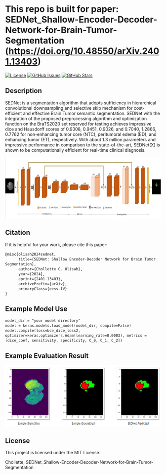 # This repo is built for paper: SEDNet_Shallow-Encoder-Decoder-Network-for-Brain-Tumor-Segmentation (https://doi.org/10.48550/arXiv.2401.13403)

[![License](https://img.shields.io/badge/license-MIT-blue.svg)](LICENSE)
[![GitHub Issues](https://img.shields.io/github/issues/yourusername/yourproject.svg)](https://github.com/yourusername/yourproject/issues)
[![GitHub Stars](https://img.shields.io/github/stars/yourusername/yourproject.svg)](https://github.com/yourusername/yourproject/stargazers)

## Description

SEDNet is a segmentation algorithm that adopts sufficiency in hierarchical convolutional downsampling and selective skip mechanism for cost-efficient and effective Brain Tumor semantic segmentation. 
SEDNet with the integration of the proposed preprocessing algorithm and optimization function on the BraTS2020 set reserved for testing achieves impressive dice and Hausdorff scores of 0.9308, 0.9451,
0.9026, and 0.7040, 1.2866, 0.7762 for non-enhancing tumor core (NTC), peritumoral edema (ED), and enhancing tumor (ET), respectively. 
With about 1.3 million parameters and impressive performance in comparison to the state-of-the-art, SEDNet(X) is shown to be computationally efficient for real-time clinical diagnosis.  

<img src="SEDNet Architecture.png" width="900" height="200">

## Citation
If it is helpful for your work, please cite this paper:
```
@misc{olisah2024sednet,
      title={SEDNet: Shallow Encoder-Decoder Network for Brain Tumor Segmentation}, 
      author={Chollette C. Olisah},
      year={2024},
      eprint={2401.13403},
      archivePrefix={arXiv},
      primaryClass={eess.IV}
}
```
## Example Model Use
```
model_dir = "your model directory"
model = keras.models.load_model(model_dir, compile=False)
model.compile(loss=bce_dice_loss2, optimizer=keras.optimizers.Adam(learning_rate=0.0003), metrics = [dice_coef, sensitivity, specificity, C_0, C_1, C_2])
```
## Example Evaluation Result

<img src="Evaluation.png" width="700" height="200">

## License

This project is licensed under the MIT License.

Chollette, SEDNet_Shallow-Encoder-Decoder-Network-for-Brain-Tumor-Segmentation
